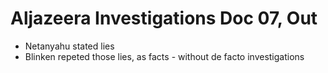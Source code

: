 # Aljazeera Investigations Doc 07, Out

- Netanyahu stated lies
- Blinken repeted those lies, as facts - without de facto investigations

